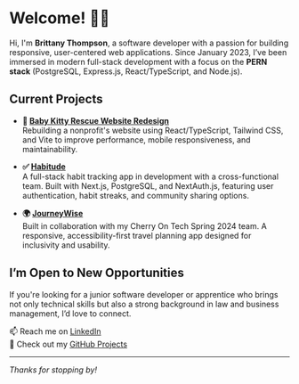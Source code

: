 # Welcome! 👋🏾

Hi, I'm **Brittany Thompson**, a software developer with a passion for building responsive, user-centered web applications. Since January 2023, I’ve been immersed in modern full-stack development with a focus on the **PERN stack** (PostgreSQL, Express.js, React/TypeScript, and Node.js).

## Current Projects

- **🐾 [Baby Kitty Rescue Website Redesign](https://babykittyrescue.vercel.app/)**  
  Rebuilding a nonprofit's website using React/TypeScript, Tailwind CSS, and Vite to improve performance, mobile responsiveness, and maintainability.

- **✅ [Habitude](https://habitude-tracker.vercel.app/)**  
  A full-stack habit tracking app in development with a cross-functional team. Built with Next.js, PostgreSQL, and NextAuth.js, featuring user authentication, habit streaks, and community sharing options.

- **🌍 [JourneyWise](https://journeywise.netlify.app)**  
  Built in collaboration with my Cherry On Tech Spring 2024 team. A responsive, accessibility-first travel planning app designed for inclusivity and usability.

## I’m Open to New Opportunities

If you're looking for a junior software developer or apprentice who brings not only technical skills but also a strong background in law and business management, I’d love to connect. 

📫 Reach me on [LinkedIn](https://www.linkedin.com/in/brittanythompson08/)  
📂 Check out my [GitHub Projects](https://github.com/bpb2008)

---

*Thanks for stopping by!*

